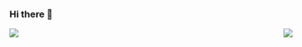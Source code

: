 ### Hi there 👋

<!--
**yonglan-whl/yonglan-whl** is a ✨ _special_ ✨ repository because its `README.md` (this file) appears on your GitHub profile.

Here are some ideas to get you started:

- 🔭 I’m currently working on ...
- 🌱 I’m currently learning ...
- 👯 I’m looking to collaborate on ...
- 🤔 I’m looking for help with ...
- 💬 Ask me about ...
- 📫 How to reach me: ...
- 😄 Pronouns: ...
- ⚡ Fun fact: ...
-->
<img align="right" src="https://github-readme-stats.vercel.app/api/top-langs/?username=yonglan-whl&layout=compact)](https://github.com/anuraghazra/github-readme-stats" />

[![](https://github-readme-stats.vercel.app/api?username=yonglan-whl&count_private=true&show_icons=true)](https://github.com/anuraghazra/github-readme-stats)



